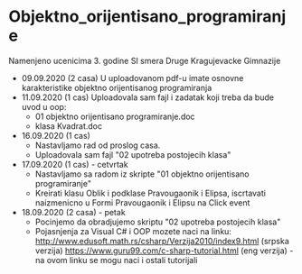 # Objektno_orijentisano_programiranje
Namenjeno ucenicima 3. godine SI smera Druge Kragujevacke Gimnazije
- 09.09.2020 (2 casa)
  U uploadovanom pdf-u imate osnovne karakteristike objektno orijentisanog programiranja
- 11.09.2020 (1 cas)
  Uploadovala sam fajl i zadatak koji treba da bude uvod u oop:
  * 01 objektno orijentisano programiranje.doc
  * klasa Kvadrat.doc
- 16.09.2020 (1 cas)
  * Nastavljamo rad od proslog casa.
  * Uploadovala sam fajl "02 upotreba postojecih klasa"
- 17.09.2020 (1 cas) - cetvrtak
  * Nastavljamo sa radom iz skripte "01 objektno orijentisano programiranje"
  * Kreirati klasu Oblik i podklase Pravougaonik i Elipsa, iscrtavati naizmenicno u Formi Pravougaonik i Elipsu na Click event
- 18.09.2020 (2 casa) - petak
  * Pocinjemo da obradjujemo skriptu "02 upotreba postojecih klasa"
  * Pojasnjenja za Visual C# i OOP mozete naci na linku: 
    http://www.edusoft.math.rs/csharp/Verzija2010/index9.html (srpska verzija)
    https://www.guru99.com/c-sharp-tutorial.html (eng verzija) - na ovom linku se mogu naci i ostali tutorijali
